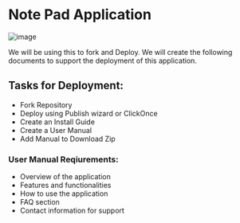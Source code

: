 <h1>Note Pad Application </h1>

![image](https://github.com/SuedeSadler/NotePad_Fork/assets/79953696/23e33533-622b-44e7-80c1-c483fe0738ff)

We will be using this to fork and Deploy.
We will create the following documents to support the deployment of this application.
<h2>Tasks for Deployment:</h2>

- Fork Repository
- Deploy using Publish wizard or ClickOnce
- Create an Install Guide
- Create a User Manual
- Add Manual to Download Zip


<h3>User Manual Reqiurements:</h3>

- Overview of the application
- Features and functionalities
- How to use the application
- FAQ section
- Contact information for support
